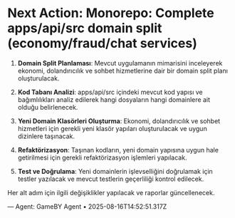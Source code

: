 # Next Action: Monorepo: Complete apps/api/src domain split (economy/fraud/chat services)

1. **Domain Split Planlaması**: Mevcut uygulamanın mimarisini inceleyerek ekonomi, dolandırıcılık ve sohbet hizmetlerine dair bir domain split planı oluşturulacak.

2. **Kod Tabanı Analizi**: apps/api/src içindeki mevcut kod yapısı ve bağımlılıkları analiz edilerek hangi dosyaların hangi domainlere ait olduğu belirlenecek.

3. **Yeni Domain Klasörleri Oluşturma**: Ekonomi, dolandırıcılık ve sohbet hizmetleri için gerekli yeni klasör yapıları oluşturulacak ve uygun dizinlere taşınacak.

4. **Refaktörizasyon**: Taşınan kodların, yeni domain yapısına uygun hale getirilmesi için gerekli refaktörizasyon işlemleri yapılacak.

5. **Test ve Doğrulama**: Yeni domainlerin işlevselliğini doğrulamak için testler yazılacak ve mevcut testlerin geçerliliği kontrol edilecek.

Her alt adım için ilgili değişiklikler yapılacak ve raporlar güncellenecek.

— Agent: GameBY Agent • 2025-08-16T14:52:51.317Z
